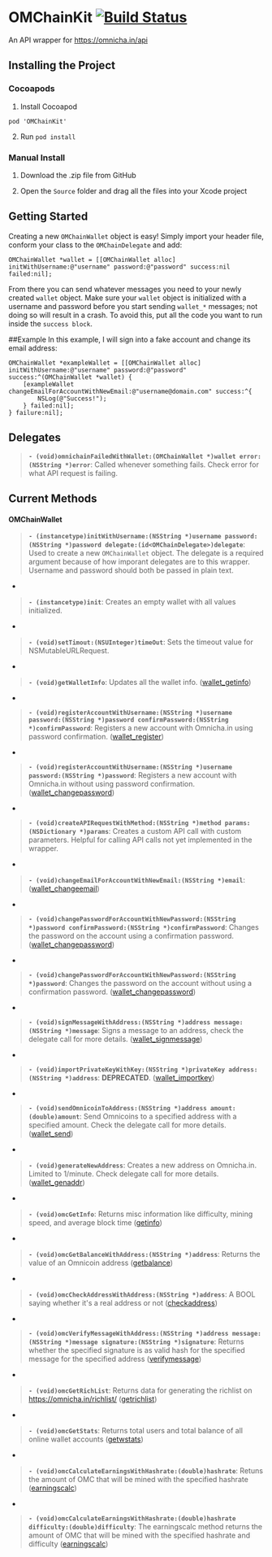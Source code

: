 # OMChainKit [![Build Status](https://travis-ci.org/ZaneH/OMChainKit.svg?branch=master)](https://travis-ci.org/ZaneH/OMChainKit)
An API wrapper for https://omnicha.in/api

## Installing the Project

### Cocoapods
1. Install Cocoapod
```
pod 'OMChainKit'
```

2. Run `pod install`

### Manual Install
1. Download the .zip file from GitHub

2. Open the `Source` folder and drag all the files into your Xcode project

## Getting Started
Creating a new `OMChainWallet` object is easy! Simply import your header file, conform your class to the `OMChainDelegate` and add:

    OMChainWallet *wallet = [[OMChainWallet alloc] initWithUsername:@"username" password:@"password" success:nil failed:nil];

From there you can send whatever messages you need to your newly created `wallet` object. Make sure your `wallet` object is initialized with a username and password before you start sending `wallet_*` messages; not doing so will result in a crash. To avoid this, put all the code you want to run inside the `success block`.

##Example
In this example, I will sign into a fake account and change its email address:

	OMChainWallet *exampleWallet = [[OMChainWallet alloc] initWithUsername:@"username" password:@"password" success:^(OMChainWallet *wallet) {
		[exampleWallet changeEmailForAccountWithNewEmail:@"username@domain.com" success:^{
			NSLog(@"Success!");
		} failed:nil];
	} failure:nil];

## Delegates
> **`- (void)omnichainFailedWithWallet:(OMChainWallet *)wallet error:(NSString *)error`**: Called whenever something fails. Check error for what API request is failing.

## Current Methods
#### OMChainWallet
> **`- (instancetype)initWithUsername:(NSString *)username password:(NSString *)password delegate:(id<OMChainDelegate>)delegate`**: Used to create a new `OMChainWallet` object. The delegate is a required argument because of how imporant delegates are to this wrapper. Username and password should both be passed in plain text.

-

> **`- (instancetype)init`**: Creates an empty wallet with all values initialized.

-

> **`- (void)setTimout:(NSUInteger)timeOut`**: Sets the timeout value for NSMutableURLRequest.

-

> **`- (void)getWalletInfo`**: Updates all the wallet info. ([wallet_getinfo](https://omnicha.in/api#wallet_getinfo-docs))

-

> **`- (void)registerAccountWithUsername:(NSString *)username password:(NSString *)password confirmPassword:(NSString *)confirmPassword`**: Registers a new account with Omnicha.in using password confirmation. ([wallet_register](https://omnicha.in/api#wallet_register-docs))

-

> **`- (void)registerAccountWithUsername:(NSString *)username password:(NSString *)password`**: Registers a new account with Omnicha.in without using password confirmation. ([wallet_changepassword](https://omnicha.in/api#wallet_changepassword-docs))

-

> **`- (void)createAPIRequestWithMethod:(NSString *)method params:(NSDictionary *)params`**: Creates a custom API call with custom parameters. Helpful for calling API calls not yet implemented in the wrapper.

-

> **`- (void)changeEmailForAccountWithNewEmail:(NSString *)email`**:  ([wallet_changeemail](https://omnicha.in/api#wallet_changeemail-docs))

-

> **`- (void)changePasswordForAccountWithNewPassword:(NSString *)password confirmPassword:(NSString *)confirmPassword`**: Changes the password on the account using a confirmation password. ([wallet_changepassword](https://omnicha.in/api#wallet_changepassword-docs))

-

> **`- (void)changePasswordForAccountWithNewPassword:(NSString *)password`**: Changes the password on the account without using a confirmation password. ([wallet_changepassword](https://omnicha.in/api#wallet_changepassword-docs))

-

> **`- (void)signMessageWithAddress:(NSString *)address message:(NSString *)message`**: Signs a message to an address, check the delegate call for more details. ([wallet_signmessage](https://omnicha.in/api#wallet_signmessage-docs))

-

> **`- (void)importPrivateKeyWithKey:(NSString *)privateKey address:(NSString *)address`**: **DEPRECATED**. ([wallet_importkey](https://omnicha.in/api#wallet_importkey-docs))

-

> **`- (void)sendOmnicoinToAddress:(NSString *)address amount:(double)amount`**: Send Omnicoins to a specified address with a specified amount. Check the delegate call for more details. ([wallet_send](https://omnicha.in/api#wallet_send-docs))

-

> **`- (void)generateNewAddress`**: Creates a new address on Omnicha.in. Limited to 1/minute. Check delegate call for more details. ([wallet_genaddr](https://omnicha.in/api#wallet_genaddr-docs))

-

> **`- (void)omcGetInfo`**: Returns misc information like difficulty, mining speed, and average block time ([getinfo](https://omnicha.in/api#getinfo-docs))

-

> **`- (void)omcGetBalanceWithAddress:(NSString *)address`**: Returns the value of an Omnicoin address ([getbalance](https://omnicha.in/api#getbalance-docs))

-

> **`- (void)omcCheckAddressWithAddress:(NSString *)address`**: A BOOL saying whether it's a real address or not ([checkaddress](https://omnicha.in/api#checkaddress-docs))

-

> **`- (void)omcVerifyMessageWithAddress:(NSString *)address message:(NSString *)message signature:(NSString *)signature`**: Returns whether the specified signature is as valid hash for the specified message for the specified address ([verifymessage](https://omnicha.in/api#verifymessage-docs))

-

> **`- (void)omcGetRichList`**: Returns data for generating the richlist on https://omnicha.in/richlist/ ([getrichlist](https://omnicha.in/api#getrichlist-docs))

-

> **`- (void)omcGetStats`**: Returns total users and total balance of all online wallet accounts ([getwstats](https://omnicha.in/api#getwstats-docs))

-

> **`- (void)omcCalculateEarningsWithHashrate:(double)hashrate`**: Retuns the amount of OMC that will be mined with the specified hashrate ([earningscalc](https://omnicha.in/api#earningscalc-docs))

-

> **`- (void)omcCalculateEarningsWithHashrate:(double)hashrate difficulty:(double)difficulty`**: The earningscalc method returns the amount of OMC that will be mined with the specified hashrate and difficulty ([earningscalc](https://omnicha.in/api#earningscalc-docs))

